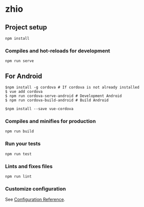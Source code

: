 # zhio

## Project setup
```
npm install
```

### Compiles and hot-reloads for development
```
npm run serve
```
## For Android 
```
$npm install -g cordova # If cordova is not already installed 
$ vue add cordova
$ npm run cordova-serve-android # Development Android 
$ npm run cordova-build-android # Build Android

$npm install --save vue-cordova
```


### Compiles and minifies for production
```
npm run build
```

### Run your tests
```
npm run test
```

### Lints and fixes files
```
npm run lint
```

### Customize configuration
See [Configuration Reference](https://cli.vuejs.org/config/).
